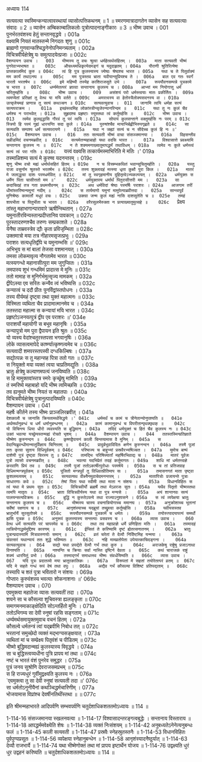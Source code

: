 अध्यायः 114

सत्यवत्या स्वस्मिन्कन्यात्वावस्थायां व्यासोत्पत्तिकथनम् ॥ 1 ॥ स्मरणमात्रादागतेन व्यासेन सह सत्यवत्याः संवादः ॥ 2 ॥ व्यासेन अम्बिकाम्बालिकलोः पुत्रोत्पादनाङ्गीकारः ॥ 3 ॥
भीष्म उवाच ।	001  
पुनर्भरतवंशस्य हेतुं सन्तानवृद्धये ।	001a  
वक्ष्यामि नियतं मातस्तन्मे निगदतः शृणु ॥	001c  
ब्राह्मणो गुणवान्कश्चिद्धनेनोपनिमन्त्र्यताम् ।	002a  
विचित्रवीर्यक्षेत्रेषु यः समुत्पादयेत्प्रजाः ॥	002c  
`वैशम्पायन उवाच ।	003  
भीष्मस्य तु वचः श्रुत्वा धर्महेत्वर्थसंहितम् ।	003a  
माता सत्यवती भीष्मं पुनरेवाभ्यभाषत ॥	003c  
औचथ्यमधिकृत्येदमङ्गं च यदुदाहृतम् ।	004a  
पौराणी श्रुतिरित्येषा प्राप्तकालमिदं कुरु ॥	004c  
त्वं हि पुत्र कुलस्यास्य ज्येष्ठः श्रेष्ठश्च भारत ।	005a  
यथा च ते पितुर्वाक्यं मम कार्यं तथाऽनघ ॥	005c  
मम पुत्रस्तव भ्राता यवीयान्सुप्रियश्च ते ।	006a  
बाल एव गतः स्वर्गं भारतो भरतर्षभ ॥	006c  
इमे महिष्यौ तस्येह काशिराजसुते उभे ।	007a  
रूपयौवनसम्पन्ने पुत्रकामे च भारत ॥	007c  
धर्म्यमेतत्परं ज्ञात्वा सन्तानाय कुलस्य च ।	008a  
आभ्यां मम नियोगात्तु धर्मं चरितुमर्हसि ॥	008c  
भीष्म उवाच ।	009  
असंशयं परो धर्मस्त्वयाः मातः प्रकीर्तितः ।	009a  
त्वमप्येतां प्रतिज्ञां तु वेत्थ या मयि वर्तते ॥	009c  
अमरत्वस्य वा हेतोस्त्रैलोक्यसदनस्य वा ।	010a  
उत्सृजेयमहं प्राणान्न तु सत्यं कथञ्चन ॥	010c  
सत्यवत्युवाच ।	011  
जानामि त्वयि धर्मज्ञ सत्यं सत्यपराक्रम ।	011a  
इच्छंस्त्वमिह लोकांस्त्रीन्सृजेरन्यानरिन्दम ॥	011c  
यथा तु नः कुलं चैव धर्मश्च न पराभवेत् ।	012a  
सुहृदश्च प्रहृष्टाः स्युस्तथा त्वं कर्तुमर्हसि ॥	012c  
भीष्म उवाच ।	013  
त्वमेव कुलवृद्धासि गौरवं तु परं त्वयि ।	013a  
सोपायं कुलसन्ताने वक्तुमर्हसि नः परम् ॥	013c  
स्त्रियो हि परमं गुह्यं धारयन्ति सदा कुले ।	014a  
पुरुषांश्चैव मायाभिर्बह्वीभिरुपगृह्णते ॥	014c  
सा सत्यवति सम्पश्य धर्मं सत्यपरायणे ।	015a  
यथा न जह्यां सत्यं च न सीदेच्च कुलं हि नः ॥'	015c  
वैशम्पायन उवाच ।	016  
ततः सत्यवती भीष्मं वाचा संसज्जमानया ।	016a  
विहसन्तीव सव्रीडमिदं वचनमब्रवीत् ॥	016c  
सत्यमेतन्महाबाहो यथा वदसि भारत ।	017a  
विश्वासात्ते प्रवक्ष्यामि सन्तानाय कुलस्य नः ॥	017c  
न ते शक्यमनाख्यातुमापद्धर्मं तथाविधम् ।	018a  
त्वमेव नः कुले धर्मस्त्वं सत्यं त्वं परा गतिः ॥	018c  
`यत्त्वं वक्ष्यसि तत्कार्यमस्माभिरिति मे मतिः ।'	019a  
तस्मान्निशम्य सत्यं मे कुरुष्व यदनन्तरम् ।	019c  
`शृणु भीष्म वचो मह्यं धर्मार्थसहितं हितम् ॥	019e  
न च विस्रम्भकथितं भवान्सूचितुमर्हति ।	020a  
यस्तु राजा वसुर्नाम श्रुतस्ते भरतर्षभ ॥	020c  
तस्य शुक्लादहं मत्स्या धृता कुक्षौ पुरा किल ।	021a  
मातरं मे जलाद्धृत्वा दाशः परमधर्मवित् ॥	021c  
मां तु स्वगृहमानीय दुहितृत्वेऽभ्यकल्पयत् ।	022a  
धर्मयुक्तः स धर्मेण पिता चासीत्ततो मम ॥'	022c  
धर्मयुक्तस्य धर्मार्थं पितुरासीत्तरी मम ।	023a  
सा कदाचिदहं तत्र गता प्रथमयौवनम् ॥	023c  
अथ धर्मविदां श्रेष्ठः परमर्षिः पराशरः ।	024a  
आजगाम तरीं धीमांस्तरिष्यन्यमुनां नदीम् ॥	024c  
स तार्यमाणो यमुनां मामुपेत्याब्रवीत्तदा ।	025a  
सान्त्वपूर्वं मुनिश्रेष्ठः कामार्तो मधुरं वचः ।	025c  
उक्त्वा जन्म कुलं मह्यं नासि दाशसुतेति च ॥	025e  
तमहं शापभीता च पितुर्भीता च भारत ।	026a  
वरैरसुलभैरुक्ता न प्रत्याख्यातुमुत्सहे ॥	026c  
`प्रेक्ष्य तांस्तु महाभागान्पारावारे ऋषीन्स्थितान् ।	027a  
यमुनातीरविन्यस्तान्प्रदीप्तानिव पावकान् ॥	027c  
पुरस्तादरुणश्चैव तरुणः सम्प्रकाशते ।	028a  
येनैषा ताम्रवस्त्रेव द्यौः कृता प्रविजृम्भिता ॥	028c  
उक्तमात्रो मया तत्र नीहारमसृजत्प्रभुः ।	029a  
पराशरः सत्यधृतिर्द्वीपे च यमुनाम्भसि ॥'	029c  
अभिभूय स मां बालां तेजसा वशमानयत् ।	030a  
तमसा लोकमावृत्य नौगतामेव भारत ॥	030c  
मत्स्यगन्धो महानासीत्पुरा मम जुगुप्सितः ।	031a  
तमपास्य शुभं गन्धमिमं प्रादात्स मे मुनिः ॥	031c  
ततो मामाह स मुनिर्गर्भमुत्सृज्य मामकम् ।	032a  
द्वीपेऽस्या एव सरितः कन्यैव त्वं भविष्यसि ॥	032c  
कन्यात्वं च ददौ प्रीतः पुनर्विद्वांस्तपोधनः ।	033a  
तस्य वीर्यमहं दृष्ट्वा तथा युक्तं महात्मनः ॥	033c  
विस्मिता व्यथिता चैव प्रादामात्मानमेव च ।	034a  
ततस्तदा महात्मा स कन्यायां मयि भारत ।	034c  
प्रहृष्टोऽजनयत्पुत्रं द्वीप एव पराशरः ॥'	034e  
पाराशर्यो महायोगी स बभूव महानृषिः ।	035a  
कन्यापुत्रो मम पुरा द्वैपायन इति श्रुतः ॥	035c  
यो व्यस्य वेदांश्चतुरस्तपसा भगवानृषिः ।	036a  
लोके व्यासत्वमापेदे कार्ष्ण्यात्कृष्णत्वमेव च ॥	036c  
सत्यवादी शमपरस्तपस्वी दग्धकिल्बिषः ।	037a  
सद्योत्पन्नः स तु महान्सह पित्रा ततो गतः ॥	037c  
स नियुक्तो मया व्यक्तं त्वया चाप्रतिमद्युतिः ।	038a  
भ्रातुः क्षेत्रेषु कल्याणमपत्यं जनयिष्यति ॥	038c  
स हि मामुक्तवांस्तत्र स्मरेः कृच्छ्रेषु मामिति ।	039a  
तं स्मरिष्ये महाबाहो यदि भीष्म त्वमिच्छसि ॥	039c  
तव ह्यनुमते भीष्म नियतं स महातपाः ।	040a  
विचित्रवीर्यक्षेत्रेषु पुत्रानुत्पादयिष्यति ॥	040c  
वैशम्पायन उवाच ।	041  
महर्षेः कीर्तने तस्य भीष्मः प्राञ्जलिरब्रवीत् ।	041a  
`देशकालौ च जानासि क्रियतामर्थसिद्धये ।'	041c  
धर्ममर्थं च कामं च त्रीनेतान्योनुपश्यति ॥	041e  
अर्थमर्थानुबन्धं च धर्मं धर्मानुबन्धनम् ।	042a  
कामं कामानुबन्धं च विपरीतान्पृथक्पृथक् ॥	042c  
यो विचिन्त्य धिया धीरो व्यवस्यति स बुद्धिमान् ।	043a  
तदिदं धर्मयुक्तं च हितं चैव कुलस्य नः ॥	043c  
उक्तं भवत्या यच्छ्रेयस्तन्मह्यं रोचते भृशम् ।	044a  
वैशम्पायन उवाच ।	044  
ततस्तस्मिन्प्रतिज्ञाते भीष्मेण कुरुनन्दन ॥	044c  
कृष्णद्वैपायनं काली चिन्तयामास वै मुनिम् ।	045a  
स वेदान्विब्रुवन्धीमान्मातुर्विज्ञाय चिन्तितम् ॥	045c  
प्रादुर्बभूवाविदितः क्षणेन कुरुनन्दन ।	046a  
तस्मै पूजां ततः कृत्वा सुताय विधिपूर्वकम् ॥	046c  
परिष्वज्य च बाहुभ्यां प्रस्रवैरभ्यषिञ्चत ।	047a  
मुमोच बाष्पं दाशेयी पुत्रं दृष्ट्वा चिरस्य तु ॥	047c  
तामद्भिः परिषिच्यार्तां महर्षिरभिवाद्य च ।	048a  
मातरं पूर्वजः पुत्रो व्यासो वचनमब्रवीत् ॥	048c  
भवत्या यदभिप्रेतं तदहं कर्तुमागतः ।	049a  
शाधि मां धर्मतत्त्वज्ञे करवाणि प्रियं तव ॥	049c  
तस्मै पूजां ततोऽकार्षीत्पुरोधाः परमर्षये ।	050a  
स च तां प्रतिजग्राह विधिमन्मन्त्रपूर्वकम् ॥	050c  
पूजितो मन्त्रपूर्वं तु विधिवत्प्रीतिमाप सः ।	051a  
तमासनगतं माता पृष्ट्वा कुशलमव्ययम् ॥	051c  
सत्यवत्यथ वीक्ष्यैनमुवाचेदमनन्तरम् ।	052a  
मातापित्रोः प्रजायन्ते पुत्राः साधारणाः कवे ॥	052c  
तेषां पिता यथा स्वीमी तथा माता न संशयः ।	053a  
विधानविहितः स त्वं यथा मे प्रथमः सुतः ॥	053c  
विचित्रवीर्यो ब्रह्मर्षे तथा मेऽवरजः सुतः ।	054a  
यथैव पितृतो भीष्मस्तथा त्वमपि मातृतः ॥	054c  
भ्राता विचित्रवीर्यस्य यथा वा पुत्र मन्यसे ।	055a  
अयं शान्तनवः सत्यं पालयन्सत्यविक्रमः ॥	055c  
बुद्धिं न कुरुतेऽपत्ये तथा राज्याऽनुशासने ।	056a  
स त्वं व्यपेक्षया भ्रातुः सन्तानाय कुलस्य च ॥	056c  
भीष्मस्य चास्य वचनान्नियोगाच्च ममानघ ।	057a  
अनुक्रोशाच्च भूतानां सर्वेषां रक्षणाय च ॥	057c  
आनृशंस्याच्च यद्ब्रूयां तच्छ्रुत्वा कर्तुमर्हसि ।	058a  
यवीयसस्तव भ्रातुर्भार्ये सुरसुतोपमे ॥	058c  
रूपयौवनसम्पन्ने पुत्रकामे च धर्मतः ।	059a  
तयोरुत्पादयापत्यं समर्थो ह्यसि पुत्रक ॥	059c  
अनुरूपं कुलस्यास्य सन्तत्याः प्रसवस्य च ।	060a  
व्यास उवाच ।	060  
वेत्थ धर्मं सत्यवति परं चापरमेव च ॥	060c  
तथा तव महाप्राज्ञे धर्मे प्रणिहिता मतिः ।	061a  
तस्मादहं त्वन्नियोगाद्धर्ममुद्दिश्य कारणम् ॥	061c  
ईप्सितं ते करिष्यामि दृष्टं ह्येतत्सनातनम् ।	062a  
भ्रातुः पुत्रान्प्रदास्यामि मित्रावरुणयोः समान् ॥	062c  
व्रतं चरेतां ते देव्यौ निर्दिष्टमिह यन्मया ।	063a  
संवत्सरं यथान्यायं ततः शुद्धे भविष्यतः ॥	063c  
नहि मामव्रतोपेता उपेयात्काचिदङ्गना ।	064a  
सत्यवत्युवाच ।	064  
सद्यो यथा प्रपद्येते देव्यौ गर्भं तथा कुरु ॥	064c  
अराजकेषु राष्ट्रेषु प्रजाऽनाथा विनश्यति ।	065a  
नश्यन्ति च क्रियाः सर्वा नास्ति वृष्टिर्न देवता ॥	065c  
कथं चाराजकं राष्ट्रं शक्यं धारयितुं प्रभो ।	066a  
तस्माद्गर्भं समाधत्स्व भीष्मः संवर्धयिष्यति ॥	066c  
व्यास उवाच ।	067  
यदि पुत्रः प्रदातव्यो मया भ्रातुरकालिकः ।	067a  
विरूपतां मे सहतां तयोरेतत्परं व्रतम् ॥	067c  
यदि मे सहते गन्धं रूपं वेषं तथा वपुः ।	068a  
अद्यैव गर्भं कौसल्या विशिष्टं प्रतिपद्यताम् ॥	068c  
`तस्यापि च शतं पुत्रा भवितारो न संशयः ।	069a  
गोप्तारः कुरुवंशस्य भवत्याः शोकनाशनाः ॥'	069c  
वैशम्पायन उवाच ।	070  
एवमुक्त्वा महातेजा व्यासः सत्यवतीं तदा ।	070a  
शयने सा च कौसल्या शुचिवस्त्रा ह्यलङ्कृता ॥	070c  
समागमनमाकाङ्क्षेदिति सोऽन्तर्हितो मुनिः ।	071a  
ततोऽभिगम्य सा देवी स्नुषां रहसि सङ्गताम् ॥	071c  
धर्म्यमर्थसमायुक्तमुवाच वचनं हितम् ।	072a  
कौसल्ये धर्मतन्त्रं त्वां यद्ब्रवीमि निबोध तत् ॥	072c  
भरतानां समुच्छेदो व्यक्तं मद्भाग्यसङ्क्षयात् ।	073a  
व्यथितां मां च सम्प्रेक्ष्य पितृवंशं च पीडितम् ॥	073c  
भीष्मो बुद्धिमदान्मह्यं कुलस्यास्य विवृद्धये ।	074a  
सा च बुद्धिस्त्वय्यधीना पुत्रि प्रापय मां तथा ॥	074c  
नष्टं च भारतं वंशं पुनरेव समुद्धर ।	075a  
पुत्रं जनय सुश्रोणि देवराजसमप्रभम् ॥	075c  
स हि राज्यधुरं गुर्वीमुद्वक्ष्यति कुलस्य नः ।	076a  
`एवमुक्त्वा तु सा देवी स्नुषां सत्यवती तदा ॥'	076c  
सा धर्मतोऽनुनीयैनां कथञ्चिद्धर्मचारिणीम् ।	077a  
भोजयामास विप्रांश्च देवर्षीनतिथींस्तथा ॥ ॥	077c  

इति श्रीमन्महाभारते आदिपर्वणि सम्भवपर्वणि चतुर्दशाधिकशततमोऽध्यायः ॥ 114 ॥

1-114-16 संसज्जमानया स्खलनवत्या ॥ 1-114-17 विश्वासादन्तरङ्गत्वबुद्धेः । सन्तानाय विस्ताराय ॥ 1-114-18 आपद्धर्ममवेक्ष्येति शेषः ॥ 1-114-38 व्यक्तं निःसंशयम् ॥ 1-114-42 अनुबध्यतेऽनेनेत्यनुबन्धः फलं ॥ 1-114-45 काली सत्यवती ॥ 1-114-47 प्रस्रवैः स्नेहस्रुतस्तनैः ॥ 1-114-53 विधानविहितः पूर्वपुण्यप्रसूतः ॥ 1-114-56 व्यपेक्षया स्नेहानुबन्धेन ॥ 1-114-58 आनृशंस्यादनैष्ठुर्यात् ॥ 1-114-63 देव्यौ राजभार्ये ॥ 1-114-74 यथा भीष्मेणोक्तं तथा मां प्रापय इष्टार्थेन योजय ॥ 1-114-76 उद्वक्ष्यति धुरं धुर उद्वहनं करिष्यति ॥ चतुर्दशाधिकशततमोऽध्यायः ॥ 114 ॥
